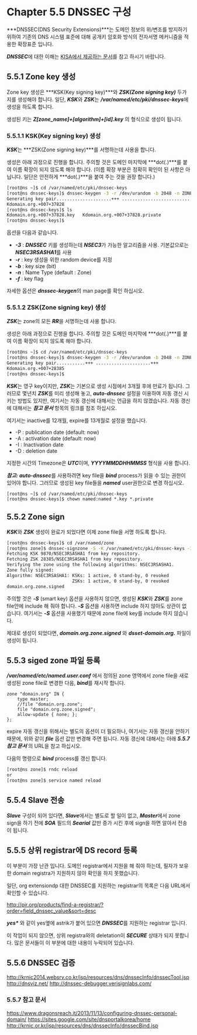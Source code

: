 # Chapter 5.5 DNSSEC 구성

***DNSSEC(DNS Security Extensions)***는 도메인 정보의 위/변조를 방지하기 위하여 기존의 DNS 시스템 표준에 대해 공개키 암호화 방식의 전자서명 메커니즘을 적용한 확장표준 입니다.

***DNSSEC***에 대한 이해는 [KISA에서 제공하는 문서](http://krnic.or.kr/jsp/resources/dns/dnssecInfo/dnssecInfo.jsp)를 참고 하시기 바랍니다.


## 5.5.1 Zone key 생성

Zone key 생성은 ***KSK(Key signing key)***와 ***ZSK(Zone signing key)*** 두가지를 생성해야 합니다. 일단, ***KSK***와 ***ZSK***는 ***/var/named/etc/pki/dnssec-keys***에 생성을 하도록 합니다.

생성된 키는 ***Z[zone_name]+[algorithm]+[id].key*** 의 형식으로 생성이 됩니다.

### 5.5.1.1 KSK(Key signing key) 생성

***KSK***는 ***ZSK(Zone signing key)***를 서명하는데 사용을 합니다.

생성은 아래 과정으로 진행을 합니다. 주의할 것은 도메인 마지막에 ***dot(.)***를 붙여 이름 확장이 되지 않도록 해야 합니다. (이름 확장 부분은 정확히 확인이 된 사항은 아닙니다. 일단은 안전하게 ***dot(.)***을 붙여 주는 것을 권장 합니다.)

```bash
[root@ns ~]$ cd /var/named/etc/pki/dnssec-keys
[root@ns dnssec-keys]$ dnssec-keygen -3 -r /dev/urandom -b 2048 -n ZONE -f KSK domain.org.
Generating key pair.....................+++ ...................................+++
Kdomain.org.+007+37828
[root@ns dnssec-keys]$ ls
Kdomain.org.+007+37828.key   Kdomain.org.+007+37828.private
[root@ns dnssec-keys]$
```

옵션을 다음과 같습니다.

* ***-3*** : ***DNSSEC*** 키를 생성하는데 ***NSEC3***가 가능한 알고리즘을 사용. 기본값으로는 ***NSEC3RSASHA1***를 사용
* ***-r*** : key 생성을 위한 random device를 지정
* ***-b*** : key size (bit)
* ***-n*** : Name Type (default : Zone)
* ***-f*** : key flag

자세한 옵션은 ***dnssec-keygen***의 man page를 확인 하십시오.

### 5.5.1.2 ZSK(Zone signing key) 생성

***ZSK***는 zone의 모든 ***RR***을 서명하는데 사용 합니다.

생성은 아래 과정으로 진행을 합니다. 주의할 것은 도메인 마지막에 ***dot(.)***를 붙여 이름 확장이 되지 않도록 해야 합니다.

```bash
[root@ns ~]$ cd /var/named/etc/pki/dnssec-keys
[root@ns dnssec-keys]$ dnssec-keygen -3 -r /dev/urandom -b 2048 -n ZONE -I 2018021200000000 -D 2018031200000000 domain.org.
Generating key pair...........+++ .....................+++
Kdomain.org.+007+28385
[root@ns dnssec-keys]$
```

***KSK***는 영구 key이지만, ***ZSK***는 기본으로 생성 시점에서 3개월 후에 만료가 됩니다. 그러므로 몇년치 ***ZSK***를 미리 생성해 놓고, ***auto-dnssec*** 설정을 이용하여 자동 갱신 시키는 방법도 있지만, 여기서는 자동 갱신에 대해서는 언급을 하지 않겠습니다. 자동 갱신에 대해서는 ***참고 문서*** 항목의 링크를 참조 하십시오.

여기서는 inactive를 12개월, expire를 13개월로 설정을 했습니다.

* -P : publication date (default: now) 
* -A : activation date (default: now)
* -I : Inactivation date 
* -D : deletion date

지정한 시간의 Timezone은 ***UTC***이며, ***YYYYMMDDHHMMSS*** 형식을 사용 합니다.

***참고:***
***auto-dnssec***를 사용하려면 key file을 ***bind*** process가 읽을 수 있는 권한이 있어야 합니다. 그러므로 생성된 key file들을 ***named*** user권한으로 변경 하십시오.

```
[root@ns ~]$ cd /var/named/etc/pki/dnssec-keys
[root@ns dnssec-keys]$ chown named:named *.key *.private
```

## 5.5.2 Zone sign

***KSK***와 ***ZSK*** 생성이 완료가 되었다면 이제 zone file을 서명 하도록 합니다.

```bash
[root@ns dnssec-keys]$ cd /var/named/zone
[root@ns zone]$ dnssec-signzone -S -K /var/named/etc/pki/dnssec-keys -3 67136a -e 20180212000000 -o domain.org. domain.org.zone
Fetching KSK 9870/NSEC3RSASHA1 from key repository.
Fetching ZSK 28385/NSEC3RSASHA1 from key repository.
Verifying the zone using the following algorithms: NSEC3RSASHA1.
Zone fully signed:
Algorithm: NSEC3RSASHA1: KSKs: 1 active, 0 stand-by, 0 revoked
                         ZSKs: 1 active, 0 stand-by, 0 revoked
domain.org.zone.signed
```

주의할 것은 ***-S*** (smart key) 옵션을 사용하지 않으면, 생성된 ***KSK***와 ***ZSK***를 zone file안에 include 해 줘야 합니다. ***-S*** 옵션을 사용하면 include 하지 않아도 상관이 없습니다. 여기서는 ***-S*** 옵션을 사용했기 때문에 zone file에 key를 include 하지 않습니다.

제대로 생성이 되었다면, ***domain.org.zone.signed*** 와 ***dsset-domain.org.*** 파일이 생성이 됩니다. 



## 5.5.3 siged zone 파일 등록

***/var/named/etc/named.user.conf*** 에서 정의된 zone 영역에서 zone file을 새로 생성된 zone file로 변경한 다음, ***bind***를 재시작 합니다.

```
zone "domain.org" IN {
    type master;
    //file "domain.org.zone";
    file "domain.org.zone.signed";
    allow-update { none; };
};
```

expire 자동 갱신을 위해서는 별도의 옵션이 더 필요하나, 여기서는 자동 갱신을 안하기 때문에, 위와 같이 ***file*** 옵션 값만 변경해 주면 됩니다. 자동 갱신에 대해서는 아래 ***5.5.7 참고 문서*** 의 URL을 참고 하십시오.

다음의 명령으로 ***bind*** process를 갱신 합니다.

```bash
[root@ns zone]$ rndc reload
or
[root@ns zone]$ service named reload
```

## 5.5.4  Slave 전송

***Slave*** 구성이 되어 있다면, ***Slave***에서는 별도로 할 일이 없고, ***Master***에서 zone sign을 하기 전에 ***SOA*** 필드의 ***Searial*** 값만 증가 시킨 후에 sign을 하면 알아서 전송이 됩니다.

## 5.5.5 상위 registrar에 DS record 등록

이 부분이 가장 난관 입니다. 도메인 registrar에서 지원을 해 줘야 하는데, 필자가 보유한 domain registra가 지원하지 않아 확인을 하지 못했습니다.

일단, org extensiondp 대한 DNSSEC를 지원하는 registrar의 목록은 다음 URL에서 확인할 수 있습니다.

http://pir.org/products/find-a-registrar/?order=field_dnssec_value&sort=desc

___yes*___ 와 같이 yes옆에 astrik가 붙어 있으면 ***DNSSEC***를 지원하는 registrar 입니다.

이 작업이 되지 않으면, 상위 registra와의 deletation이 ***SECURE*** 상태가 되지 못합니다. 많은 문서들이 이 부분에 대한 내용이 누락되어 있습니다.

## 5.5.6 DNSSEC 검증

http://krnic2014.websrv.co.kr/jsp/resources/dns/dnssecInfo/dnssecTool.jsp
http://dnsviz.net/
http://dnssec-debugger.verisignlabs.com/

### 5.5.7 참고 문서
https://www.dragonsreach.it/2013/11/13/configuring-dnssec-personal-domain/
https://sites.google.com/site/dnsportalkorea/home
http://krnic.or.kr/jsp/resources/dns/dnssecInfo/dnssecBind.jsp
